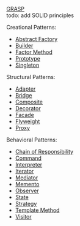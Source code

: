[GRASP](grasp)  
todo: add SOLID principles

Creational Patterns:
- [Abstract Factory](abstract-factory/README.md)
- [Builder](builder/README.md)
- [Factor Method](factory-method/README.md)
- [Prototype](prototype/README.md)
- [Singleton](singleton/README.md)

Structural Patterns:
- [Adapter](adapter/README.md)
- [Bridge](bridge/README.md)
- [Composite](composite/README.md)
- [Decorator](decorator/README.md)
- [Facade](facade/README.md)
- [Flyweight](flyweight/README.md)
- [Proxy](proxy/README.md)

Behavioral Patterns: 
- [Chain of Responsibility](chain-of-responsibility/README.md)
- [Command](command/README.md)
- [Interpreter](interpreter/README.md)
- [Iterator](iterator/README.md)
- [Mediator](mediator/README.md)
- [Memento](memento/README.md)
- [Observer](observer/README.md)
- [State](state/README.md)
- [Strategy](strategy/README.md)
- [Template Method](template-method/README.md)
- [Visitor](visitor/README.md)